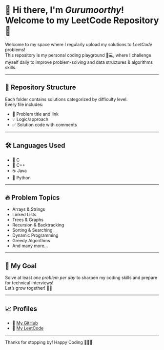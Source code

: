 # 👋 Hi there, I'm *Gurumoorthy*! Welcome to my LeetCode Repository 🚀

Welcome to my space where I regularly upload my solutions to *LeetCode* problems!  
This repository is my personal coding playground 🧠💻, where I challenge myself daily to improve problem-solving and data structures & algorithms skills.

---

## 📂 Repository Structure

Each folder contains solutions categorized by difficulty level.  
Every file includes:
- 📝 Problem title and link  
- 💡 Logic/approach  
- ✅ Solution code with comments  

---

## 🛠 Languages Used

- 💙 C  
- 💚 C++  
- ☕ Java  
- 🐍 Python  

---

## 🔥 Problem Topics

- Arrays & Strings
- Linked Lists
- Trees & Graphs
- Recursion & Backtracking
- Sorting & Searching
- Dynamic Programming
- Greedy Algorithms
- And many more...

---

## 🎯 My Goal

Solve at least *one problem per day* to sharpen my coding skills and prepare for technical interviews!  
Let’s grow together! 🌱💪

---

## 📈 Profiles

- 🔗 [My GitHub](https://github.com/Gurumoorthy292)  
- 🔗 [My LeetCode](https://leetcode.com/u/Gurumoorthy292/) <!-- Replace with your LeetCode username -->

---

Thanks for stopping by! Happy Coding 👨‍💻✨
